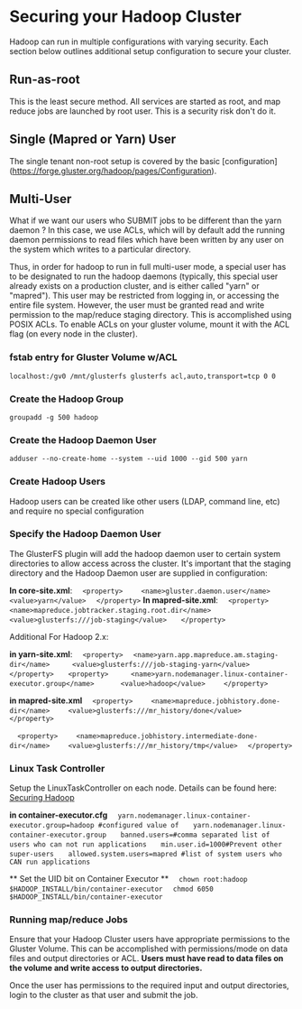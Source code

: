 # Securing your Hadoop Cluster
Hadoop can run in multiple configurations with varying security.  Each section below outlines additional setup configuration to secure your cluster.

## Run-as-root
This is the least secure method.  All services are started as root, and map reduce jobs are launched by root user.  This is a security risk don't do it.

## Single (Mapred or Yarn) User
The single tenant non-root setup is covered by the basic [configuration] (https://forge.gluster.org/hadoop/pages/Configuration).

## Multi-User

What if we want our users who SUBMIT jobs to be different than the yarn daemon ?  In this case, we use ACLs, which will by default add the running daemon permissions to read files which have been written by any user on the system which writes to a particular directory. 

Thus, in order for hadoop to run in full multi-user mode, a special user has to be designated to run the hadoop daemons (typically, this special user already exists on a production cluster, and is either called "yarn" or "mapred").  This user may be restricted from logging in, or accessing the entire file system.  However, the user must be granted read and write permission to the map/reduce staging directory.  This is accomplished using POSIX ACLs.  To enable ACLs on your gluster volume, mount it with the ACL flag (on every node in the cluster).

### fstab entry for Gluster Volume w/ACL
`localhost:/gv0 /mnt/glusterfs glusterfs acl,auto,transport=tcp 0 0` 

### Create the Hadoop Group
`groupadd -g 500 hadoop`

### Create the Hadoop Daemon User 
`adduser --no-create-home --system --uid 1000 --gid 500 yarn`

### Create Hadoop Users
Hadoop users can be created like other users (LDAP, command line, etc) and require no special configuration

### Specify the Hadoop Daemon User
The GlusterFS plugin will add the hadoop daemon user to certain system directories to allow access across the cluster.  It's important that the staging directory and the Hadoop Daemon user are supplied in configuration:

**In core-site.xml**:
`  <property>`
`    <name>gluster.daemon.user</name>`
`    <value>yarn</value>`
`  </property>`
**In mapred-site.xml**:
`  <property>`
`   <name>mapreduce.jobtracker.staging.root.dir</name>`
`   <value>glusterfs:///job-staging</value> `
`   </property>`


Additional For Hadoop 2.x:

**in yarn-site.xml**:
`  <property>`
`   <name>yarn.app.mapreduce.am.staging-dir</name>    `
`   <value>glusterfs:///job-staging-yarn</value> `
`   </property>`
`   <property>`
`     <name>yarn.nodemanager.linux-container-executor.group</name>`
`      <value>hadoop</value>`
`    </property>`

**in mapred-site.xml**
`  <property>`
`    <name>mapreduce.jobhistory.done-dir</name>`
`    <value>glusterfs:///mr_history/done</value>`
`  </property>`
  
`  <property>`
`    <name>mapreduce.jobhistory.intermediate-done-dir</name>`
`    <value>glusterfs:///mr_history/tmp</value>`
`  </property>`

### Linux Task Controller 

Setup the LinuxTaskController on each node.  Details can be found here:
[Securing Hadoop](http://hadoop.apache.org/docs/current/hadoop-project-dist/hadoop-common/ClusterSetup.html#Running_Hadoop_in_Secure_Mode)

**in container-executor.cfg**
`   yarn.nodemanager.linux-container-executor.group=hadoop #configured value of `   `   yarn.nodemanager.linux-container-executor.group`
`   banned.users=#comma separated list of users who can not run applications`
`   min.user.id=1000#Prevent other super-users`
`   allowed.system.users=mapred #list of system users who CAN run applications`

** Set the UID bit on Container Executor **
`  chown root:hadoop $HADOOP_INSTALL/bin/container-executor`
`  chmod 6050 $HADOOP_INSTALL/bin/container-executor`

### Running map/reduce Jobs
Ensure that your Hadoop Cluster users have appropriate permissions to the Gluster Volume.  This can be accomplished with permissions/mode on data files and output directories or ACL.  **Users must have read to data files on the volume and write access to output directories.**  

Once the user has permissions to the required input and output directories, login to the cluster as that user and submit the job.